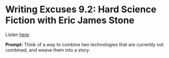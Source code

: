 # Writing Excuses 9.2: Hard Science Fiction with Eric James Stone 

Listen [here](http://www.writingexcuses.com/2014/01/12/writing-excuses-9-2-hard-science-fiction-with-eric-james-stone/). 

**Prompt:** Think of a way to combine two technologies that are currently not combined, and weave them into a story.